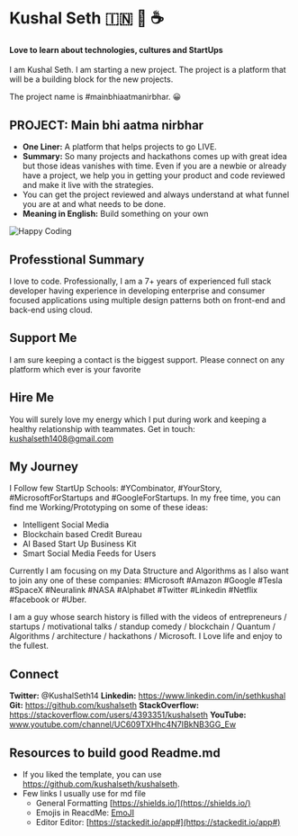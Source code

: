 
# Kushal Seth :india: :pray: :coffee:

#### Love to learn about technologies, cultures and StartUps  

I am Kushal Seth. I am starting a new project. The project is a platform that will be a building block for the new projects. 

The project name is #mainbhiaatmanirbhar.  :grinning: 


## PROJECT: Main bhi aatma nirbhar 

- **One Liner:** A platform that helps projects to go LIVE.
- **Summary:** So many projects and hackathons comes up with great idea but those ideas vanishes with time. Even if you are a newbie or already have a project, we help you in getting your product and code reviewed and make it live with the strategies.
- You can get the project reviewed and always understand at what funnel you are at and what needs to be done.
- **Meaning in English:** Build something on your own

![Happy Coding](https://github.com/kushalseth/DataStructure/blob/master/blob/elon2.jpg)

## Professtional Summary 

I love to code. Professionally, I am a 7+ years of experienced full stack developer having experience in developing enterprise and consumer focused applications using multiple design patterns both on front-end and back-end using cloud.

## Support Me 

I am sure keeping a contact is the biggest support. Please connect on any platform which ever is your favorite 

## Hire Me 

You will surely love my energy which I put during work and keeping a healthy relationship with teammates. Get in touch: [kushalseth1408@gmail.com](mailto:kushalseth1408@gmail.com)

## My Journey
I Follow few StartUp Schools: #YCombinator, #YourStory, #MicrosoftForStartups and #GoogleForStartups. In my free time, you can find me Working/Prototyping on some of these ideas:

- Intelligent Social Media
- Blockchain based Credit Bureau
- AI Based Start Up Business Kit
- Smart Social Media Feeds for Users

Currently I am focusing on my Data Structure and Algorithms as I also want to join any one of these companies: #Microsoft #Amazon #Google #Tesla #SpaceX #Neuralink #NASA #Alphabet #Twitter #Linkedin #Netflix #facebook or #Uber.

I am a guy whose search history is filled with the videos of entrepreneurs / startups / motivational talks / standup comedy / blockchain / Quantum / Algorithms / architecture / hackathons / Microsoft. I Love life and enjoy to the fullest.

## Connect
**Twitter:** @KushalSeth14
**Linkedin:** https://www.linkedin.com/in/sethkushal
**Git:** https://github.com/kushalseth
**StackOverflow:** https://stackoverflow.com/users/4393351/kushalseth
**YouTube:** www.youtube.com/channel/UC609TXHhc4N7IBkNB3GG_Ew

## Resources to build good Readme.md
- If you liked the template, you can use https://github.com/kushalseth/kushalseth.
- Few links I usually use for md file
	- General Formatting [https://shields.io/](https://shields.io/)
	- Emojis in ReacdMe: [EmoJI](https://github.com/ikatyang/emoji-cheat-sheet/blob/master/README.md)
	- Editor Editor: [https://stackedit.io/app#](https://stackedit.io/app#) 
